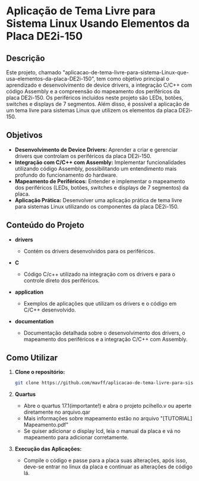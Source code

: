 
# Aplicação de Tema Livre para Sistema Linux Usando Elementos da Placa DE2i-150

## Descrição

Este projeto, chamado "aplicacao-de-tema-livre-para-sistema-Linux-que-usa-elementos-da-placa-DE2i-150", tem como objetivo principal o aprendizado e desenvolvimento de device drivers, a integração C/C++ com código Assembly e a compreensão do mapeamento dos periféricos da placa DE2i-150. Os periféricos incluídos neste projeto são LEDs, botões, switches e displays de 7 segmentos. Além disso, é possível a aplicação de um tema livre para sistemas Linux que utilizem os elementos da placa DE2i-150.

## Objetivos

- **Desenvolvimento de Device Drivers:** Aprender a criar e gerenciar drivers que controlam os periféricos da placa DE2i-150.
- **Integração com C/C++ com Assembly:** Implementar funcionalidades utilizando código Assembly, possibilitando um entendimento mais profundo do funcionamento do hardware.
- **Mapeamento de Periféricos:** Entender e implementar o mapeamento dos periféricos (LEDs, botões, switches e displays de 7 segmentos) da placa.
- **Aplicação Prática:** Desenvolver uma aplicação prática de tema livre para sistemas Linux utilizando os componentes da placa DE2i-150.

## Conteúdo do Projeto

- **drivers**
  - Contém os drivers desenvolvidos para os periféricos.
  
- **C**
  - Código C/c++ utilizado na integração com os drivers e para o controle direto dos periféricos.

- **application**
  - Exemplos de aplicações que utilizam os drivers e o código em C/C++ desenvolvido.
  
- **documentation**
  - Documentação detalhada sobre o desenvolvimento dos drivers, o mapeamento dos periféricos e a integração C/C++ com Assembly.

## Como Utilizar

1. **Clone o repositório:**
   ```bash
   git clone https://github.com/mavff/aplicacao-de-tema-livre-para-sistema-Linux-que-usa-elementos-da-placa-DE2i-150
   
   ```

2. **Quartus**
   - Abre o quartus 17.1(importante!) e abra o projeto pcihello.v ou aperte diretamente no arquivo.qar 
   - Mais informações sobre mapeamento estão no arquivo "[TUTORIAL] Mapeamento.pdf"
   - Se quiser adicionar o display lcd, leia o manual da placa e vá no mapeamento para adicionar corretamente.

3. **Execução das Aplicações:**
   - Compile o código e passe para a placa suas alterações, após isso, deve-se entrar no linux da placa e continuar as alterações de código lá.


